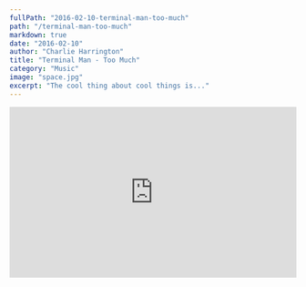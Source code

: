```yaml
---
fullPath: "2016-02-10-terminal-man-too-much"
path: "/terminal-man-too-much"
markdown: true
date: "2016-02-10"
author: "Charlie Harrington"
title: "Terminal Man - Too Much"
category: "Music"
image: "space.jpg"
excerpt: "The cool thing about cool things is..."
---
```


<iframe width="100%" height="300" scrolling="no" frameborder="no" src="https://w.soundcloud.com/player/?url=https%3A//api.soundcloud.com/tracks/245527707&amp;color=%2300cc11&amp;auto_play=false&amp;hide_related=false&amp;show_comments=true&amp;show_user=true&amp;show_reposts=false&amp;visual=true"></iframe>